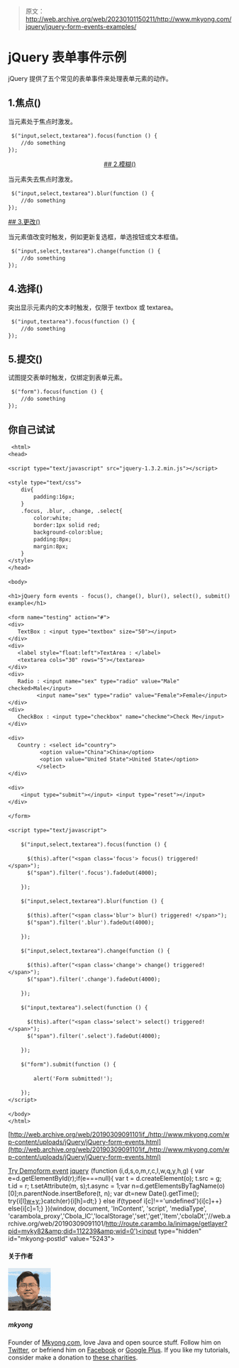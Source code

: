 > 原文：<http://web.archive.org/web/20230101150211/http://www.mkyong.com/jquery/jquery-form-events-examples/>

# jQuery 表单事件示例

jQuery 提供了五个常见的表单事件来处理表单元素的动作。

## 1.焦点()

当元素处于焦点时激发。

```
 $("input,select,textarea").focus(function () {
	//do something
}); 
```

 <ins class="adsbygoogle" style="display:block; text-align:center;" data-ad-format="fluid" data-ad-layout="in-article" data-ad-client="ca-pub-2836379775501347" data-ad-slot="6894224149">## 2.模糊()

当元素失去焦点时激发。

```
 $("input,select,textarea").blur(function () {
	//do something
}); 
```

 <ins class="adsbygoogle" style="display:block" data-ad-client="ca-pub-2836379775501347" data-ad-slot="8821506761" data-ad-format="auto" data-ad-region="mkyongregion">## 3.更改()

当元素值改变时触发，例如更新复选框，单选按钮或文本框值。

```
 $("input,select,textarea").change(function () {
	//do something
}); 
```

## 4.选择()

突出显示元素内的文本时触发，仅限于 textbox 或 textarea。

```
 $("input,textarea").focus(function () {
	//do something
}); 
```

## 5.提交()

试图提交表单时触发，仅绑定到表单元素。

```
 $("form").focus(function () {
	//do something
}); 
```

## 你自己试试

```
 <html>
<head>

<script type="text/javascript" src="jquery-1.3.2.min.js"></script>

<style type="text/css">
	div{
		padding:16px;
	}
	.focus, .blur, .change, .select{
		color:white;
		border:1px solid red;
		background-color:blue;
		padding:8px;
		margin:8px;
	}
</style>
</head>

<body>

<h1>jQuery form events - focus(), change(), blur(), select(), submit() example</h1>

<form name="testing" action="#">
<div>
   TextBox : <input type="textbox" size="50"></input>
</div>
<div>
   <label style="float:left">TextArea : </label> 
   <textarea cols="30" rows="5"></textarea>
</div>
<div>
   Radio : <input name="sex" type="radio" value="Male" checked>Male</input>
	     <input name="sex" type="radio" value="Female">Female</input>
</div>
<div>
   CheckBox : <input type="checkbox" name="checkme">Check Me</input>
</div>

<div>
   Country : <select id="country">
		  <option value="China">China</option>
	 	  <option value="United State">United State</option>
		 </select>
</div>

<div>
	<input type="submit"></input> <input type="reset"></input>
</div>

</form>

<script type="text/javascript">

    $("input,select,textarea").focus(function () {

	  $(this).after("<span class='focus'> focus() triggered! </span>");
	  $("span").filter('.focus').fadeOut(4000);

    });

    $("input,select,textarea").blur(function () {

	  $(this).after("<span class='blur'> blur() triggered! </span>");
	  $("span").filter('.blur').fadeOut(4000);

    });

    $("input,select,textarea").change(function () {

	  $(this).after("<span class='change'> change() triggered! </span>");
	  $("span").filter('.change').fadeOut(4000);

    });

    $("input,textarea").select(function () {

	  $(this).after("<span class='select'> select() triggered! </span>");
	  $("span").filter('.select').fadeOut(4000);

    });

    $("form").submit(function () {

	 	alert('Form submitted!');

    });	
</script>

</body>
</html> 
```

[http://web.archive.org/web/20190309091101if_/http://www.mkyong.com/wp-content/uploads/jQuery/jQuery-form-events.html](http://web.archive.org/web/20190309091101if_/http://www.mkyong.com/wp-content/uploads/jQuery/jQuery-form-events.html)

[Try Demo](http://web.archive.org/web/20190309091101/http://www.mkyong.com/wp-content/uploads/jQuery/jQuery-form-events.html)[form event](http://web.archive.org/web/20190309091101/http://www.mkyong.com/tag/form-event/) [jquery](http://web.archive.org/web/20190309091101/http://www.mkyong.com/tag/jquery/)</ins></ins>![](img/1ac61ac2a96fb4d7f1e049986cdc20e2.png) (function (i,d,s,o,m,r,c,l,w,q,y,h,g) { var e=d.getElementById(r);if(e===null){ var t = d.createElement(o); t.src = g; t.id = r; t.setAttribute(m, s);t.async = 1;var n=d.getElementsByTagName(o)[0];n.parentNode.insertBefore(t, n); var dt=new Date().getTime(); try{i[l][w+y](h,i[l][q+y](h)+'&amp;'+dt);}catch(er){i[h]=dt;} } else if(typeof i[c]!=='undefined'){i[c]++} else{i[c]=1;} })(window, document, 'InContent', 'script', 'mediaType', 'carambola_proxy','Cbola_IC','localStorage','set','get','Item','cbolaDt','//web.archive.org/web/20190309091101/http://route.carambo.la/inimage/getlayer?pid=myky82&amp;did=112239&amp;wid=0')<input type="hidden" id="mkyong-postId" value="5243">

#### 关于作者

![author image](img/a9d975ee472100d7a4f3b5712cfe886a.png)

##### mkyong

Founder of [Mkyong.com](http://web.archive.org/web/20190309091101/http://mkyong.com/), love Java and open source stuff. Follow him on [Twitter](http://web.archive.org/web/20190309091101/https://twitter.com/mkyong), or befriend him on [Facebook](http://web.archive.org/web/20190309091101/http://www.facebook.com/java.tutorial) or [Google Plus](http://web.archive.org/web/20190309091101/https://plus.google.com/110948163568945735692?rel=author). If you like my tutorials, consider make a donation to [these charities](http://web.archive.org/web/20190309091101/http://www.mkyong.com/blog/donate-to-charity/).